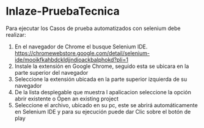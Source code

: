 # Inlaze-PruebaTecnica
Para ejecutar los Casos de prueba automatizados con selenium debe realizar:
1.	En el navegador de Chrome el busque Selenium IDE. https://chromewebstore.google.com/detail/selenium-ide/mooikfkahbdckldjjndioackbalphokd?pli=1
2.	 Instale la extensión en Google Chrome, seguido esta se ubicara en la parte superior del navegador 
3.	Seleccione la extensión ubicada en la parte superior izquierda de su navegador
4.	De la lista desplegable que muestra l apalicacion seleccione la opción abrir existente o Open an existing project
5.	 Seleccione el archivo, ubicado en su pc, este se abrirá automáticamente en Selenium IDE y para su ejecución puede dar Clic sobre el botón de play 
